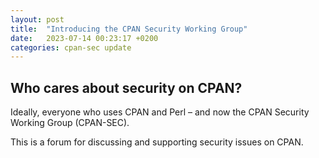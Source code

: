 ```yaml
---
layout: post
title:  "Introducing the CPAN Security Working Group"
date:   2023-07-14 00:23:17 +0200
categories: cpan-sec update
---
```


## Who cares about security on CPAN?

Ideally, everyone who uses CPAN and Perl – and now the CPAN Security Working Group (CPAN-SEC).

This is a forum for discussing and supporting security issues on CPAN. 
